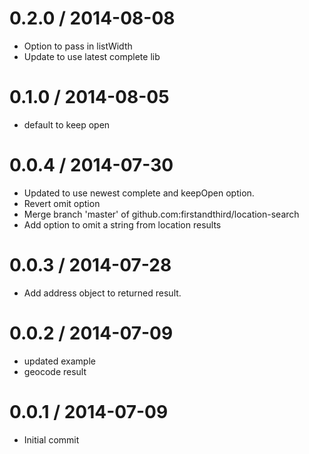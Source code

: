 
0.2.0 / 2014-08-08 
==================

  * Option to pass in listWidth
  * Update to use latest complete lib

0.1.0 / 2014-08-05 
==================

  * default to keep open

0.0.4 / 2014-07-30
==================

 * Updated to use newest complete and keepOpen option.
 * Revert omit option
 * Merge branch 'master' of github.com:firstandthird/location-search
 * Add option to omit a string from location results

0.0.3 / 2014-07-28
==================

 * Add address object to returned result.

0.0.2 / 2014-07-09 
==================

  * updated example
  * geocode result

0.0.1 / 2014-07-09 
==================

  * Initial commit
